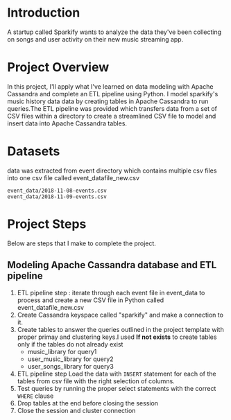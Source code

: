 # Introduction
A startup called Sparkify wants to analyze the data they've been collecting on songs and user activity on their new music streaming app. 

# Project Overview
In this project, I'll apply what I've learned on data modeling with Apache Cassandra and complete an ETL pipeline using Python. I model sparkify's music history data data by creating tables in Apache Cassandra to run queries.The ETL pipeline was provided which  transfers data from a set of CSV files within a directory to create a streamlined CSV file to model and insert data into Apache Cassandra tables.

# Datasets
data was extracted from event directory which contains multiple csv files into one csv file called event_datafile_new.csv
```
event_data/2018-11-08-events.csv
event_data/2018-11-09-events.csv
```

# Project Steps
Below are steps that I make to complete the project.

## Modeling Apache Cassandra database  and ETL pipeline

1. ETL pipeline step : iterate through each event file in event_data to process and create a new CSV file in Python  called event_datafile_new.csv 
2. Create Cassandra keyspace called "sparkify" and make a connection to it.
3. Create tables to answer the queries outlined in the project template with proper primay and clustering keys.I used **If not exists** to create tables only if the tables do not already exist
    - music_library for query1
    - user_music_library for query2
    - user_songs_library for query3
4. ETL pipeline step Load the data with ```INSERT``` statement for each of the tables from csv file with the right selection of columns.
5. Test queries by running the proper select statements with the correct ```WHERE``` clause
6. Drop tables at the end before closing the session
7. Close the session and cluster connection